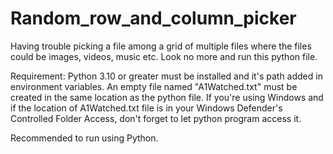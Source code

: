 # Random_row_and_column_picker


Having trouble picking a file among a grid of multiple files where the files could be images, videos, music etc. Look no more and run this python file.

Requirement: Python 3.10 or greater must be installed and it's path added in environment variables. An empty file named "A1Watched.txt" must be created in the same location as the python file. If you're using Windows and if the location of A1Watched.txt file is in your Windows Defender's Controlled Folder Access, don't forget to let python program access it.

Recommended to run using Python.
